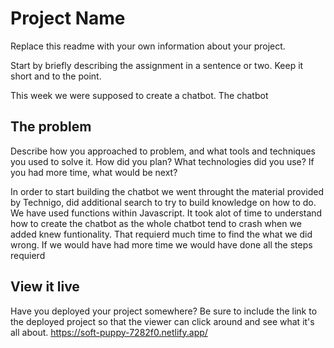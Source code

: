 # Project Name

Replace this readme with your own information about your project.

Start by briefly describing the assignment in a sentence or two. Keep it short and to the point. 

This week we were supposed to create a chatbot. The chatbot 

## The problem

Describe how you approached to problem, and what tools and techniques you used to solve it. How did you plan? What technologies did you use? If you had more time, what would be next?

In order to start building the chatbot we went throught the material provided by Technigo, did additional search to try to build knowledge on how to do. We have used functions within Javascript. It took alot of time to understand how to create the chatbot as the whole chatbot tend to crash when we added knew funtionality. That requierd much time to find the what we did wrong.
If we would have had more time we would have done all the steps requierd 

## View it live

Have you deployed your project somewhere? Be sure to include the link to the deployed project so that the viewer can click around and see what it's all about. https://soft-puppy-7282f0.netlify.app/
